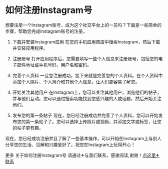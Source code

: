 # 如何注册Instagram号

想要注册一个Instagram账号，成为这个社交平台上的一员吗？下面是一些简单的步骤，帮助您完成Instagram账号的注册。

1. 下载并安装Instagram应用
   在您的手机应用商店中搜索Instagram，然后下载并安装应用程序。

2. 注册账号
   打开应用程序后，您需要填写一些个人信息来注册账号，包括您的电子邮件地址或手机号码，用户名和密码。

3. 完善个人资料
   一旦您注册成功，接下来就是完善您的个人资料。在个人资料中添加个人照片、个人简介和其他个人信息，让人们更容易了解您。

4. 开始关注其他用户
   在Instagram上，您可以关注其他用户，浏览他们的帖子，并与他们互动。您可以通过搜索功能找到您感兴趣的人或话题，然后开始关注他们。

5. 发布您的第一条帖子
   现在，您已经注册成功并完善了个人资料，您可以开始发布您的第一条帖子了。您可以选择上传照片或视频，并添加文字或标签，让您的帖子更有趣。

现在，您已经成功注册并且了解了一些基本操作，可以开始在Instagram上与别人分享您的生活、见解和兴趣爱好了。祝您在Instagram上玩得开心！

更多 关于如何注册Instagram号 请通过✈与我们联系，感谢阅读,谢谢！[点这里✈联系](https://111.k02.cc)